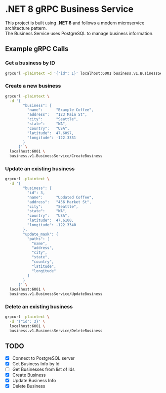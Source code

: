 # .NET 8 gRPC Business Service

This project is built using **.NET 8** and follows a modern microservice architecture pattern.  
The Business Service uses PostgreSQL to manage business information.

## Example gRPC Calls

### Get a business by ID

```bash
grpcurl -plaintext -d '{"id": 1}' localhost:6001 business.v1.BusinessService/GetBusinessById
```

### Create a new business

```bash
grpcurl -plaintext \
  -d '{
        "business": {
          "name":      "Example Coffee",
          "address":   "123 Main St",
          "city":      "Seattle",
          "state":     "WA",
          "country":   "USA",
          "latitude":  47.6097,
          "longitude": -122.3331
        }
      }' \
  localhost:6001 \
  business.v1.BusinessService/CreateBusiness
```

### Update an existing business

```bash
grpcurl -plaintext \
  -d '{
        "business": {
          "id": 3,
          "name":      "Updated Coffee",
          "address":   "456 Market St",
          "city":      "Seattle",
          "state":     "WA",
          "country":   "USA",
          "latitude":  47.6100,
          "longitude": -122.3340
        },
        "update_mask": {
          "paths": [
            "name",
            "address",
            "city",
            "state",
            "country",
            "latitude",
            "longitude"
          ]
        }
      }' \
  localhost:6001 \
  business.v1.BusinessService/UpdateBusiness
```

### Delete an existing business

```bash
grpcurl -plaintext \
  -d '{"id": 3}' \
  localhost:6001 \
  business.v1.BusinessService/DeleteBusiness
```


## TODO

- [x] Connect to PostgreSQL server  
- [x] Get Business Info by Id  
- [ ] Get Businesses from list of Ids  
- [x] Create Business  
- [x] Update Business Info  
- [x] Delete Business  
